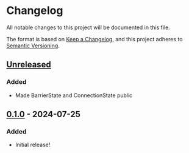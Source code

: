 # Changelog
All notable changes to this project will be documented in this file.

The format is based on [Keep a Changelog](https://keepachangelog.com/en/1.0.0/), and this project adheres to [Semantic Versioning](https://semver.org/spec/v2.0.0.html).

## [Unreleased]
### Added
- Made BarrierState and ConnectionState public

## [0.1.0] - 2024-07-25
### Added
- Initial release!

[Unreleased]: https://github.com/IceBotYT/nice-go/compare/0.1.0...master
[0.1.0]: https://github.com/IceBotYT/nice-go/tree/0.1.0

